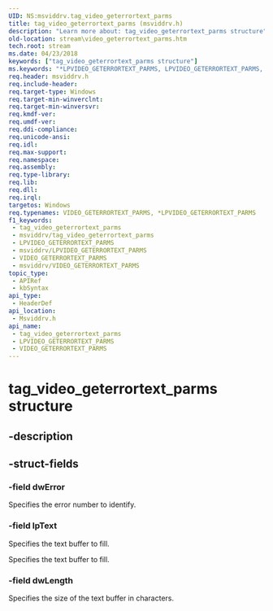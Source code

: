 ```yaml
---
UID: NS:msviddrv.tag_video_geterrortext_parms
title: tag_video_geterrortext_parms (msviddrv.h)
description: "Learn more about: tag_video_geterrortext_parms structure"
old-location: stream\video_geterrortext_parms.htm
tech.root: stream
ms.date: 04/23/2018
keywords: ["tag_video_geterrortext_parms structure"]
ms.keywords: "*LPVIDEO_GETERRORTEXT_PARMS, LPVIDEO_GETERRORTEXT_PARMS, LPVIDEO_GETERRORTEXT_PARMS structure pointer [Streaming Media Devices], VIDEO_GETERRORTEXT_PARMS, VIDEO_GETERRORTEXT_PARMS structure [Streaming Media Devices], msviddrv/LPVIDEO_GETERRORTEXT_PARMS, msviddrv/VIDEO_GETERRORTEXT_PARMS, stream.video_geterrortext_parms, tag_video_geterrortext_parms"
req.header: msviddrv.h
req.include-header: 
req.target-type: Windows
req.target-min-winverclnt: 
req.target-min-winversvr: 
req.kmdf-ver: 
req.umdf-ver: 
req.ddi-compliance: 
req.unicode-ansi: 
req.idl: 
req.max-support: 
req.namespace: 
req.assembly: 
req.type-library: 
req.lib: 
req.dll: 
req.irql: 
targetos: Windows
req.typenames: VIDEO_GETERRORTEXT_PARMS, *LPVIDEO_GETERRORTEXT_PARMS
f1_keywords:
 - tag_video_geterrortext_parms
 - msviddrv/tag_video_geterrortext_parms
 - LPVIDEO_GETERRORTEXT_PARMS
 - msviddrv/LPVIDEO_GETERRORTEXT_PARMS
 - VIDEO_GETERRORTEXT_PARMS
 - msviddrv/VIDEO_GETERRORTEXT_PARMS
topic_type:
 - APIRef
 - kbSyntax
api_type:
 - HeaderDef
api_location:
 - Msviddrv.h
api_name:
 - tag_video_geterrortext_parms
 - LPVIDEO_GETERRORTEXT_PARMS
 - VIDEO_GETERRORTEXT_PARMS
---
```


# tag_video_geterrortext_parms structure


## -description

## -struct-fields

### -field dwError

Specifies the error number to identify.

### -field lpText

Specifies the text buffer to fill.

Specifies the text buffer to fill.

### -field dwLength

Specifies the size of the text buffer in characters.

